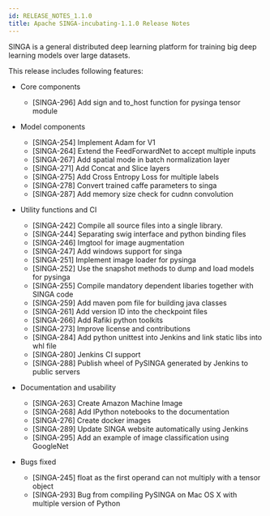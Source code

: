 ```yaml
---
id: RELEASE_NOTES_1.1.0
title: Apache SINGA-incubating-1.1.0 Release Notes
---
```


<!--- Licensed to the Apache Software Foundation (ASF) under one or more contributor license agreements.  See the NOTICE file distributed with this work for additional information regarding copyright ownership.  The ASF licenses this file to you under the Apache License, Version 2.0 (the "License"); you may not use this file except in compliance with the License.  You may obtain a copy of the License at http://www.apache.org/licenses/LICENSE-2.0 Unless required by applicable law or agreed to in writing, software distributed under the License is distributed on an "AS IS" BASIS, WITHOUT WARRANTIES OR CONDITIONS OF ANY KIND, either express or implied.  See the License for the specific language governing permissions and limitations under the License.  -->

SINGA is a general distributed deep learning platform for training big deep
learning models over large datasets.

This release includes following features:

- Core components

  - [SINGA-296] Add sign and to_host function for pysinga tensor module

- Model components

  - [SINGA-254] Implement Adam for V1
  - [SINGA-264] Extend the FeedForwardNet to accept multiple inputs
  - [SINGA-267] Add spatial mode in batch normalization layer
  - [SINGA-271] Add Concat and Slice layers
  - [SINGA-275] Add Cross Entropy Loss for multiple labels
  - [SINGA-278] Convert trained caffe parameters to singa
  - [SINGA-287] Add memory size check for cudnn convolution

- Utility functions and CI

  - [SINGA-242] Compile all source files into a single library.
  - [SINGA-244] Separating swig interface and python binding files
  - [SINGA-246] Imgtool for image augmentation
  - [SINGA-247] Add windows support for singa
  - [SINGA-251] Implement image loader for pysinga
  - [SINGA-252] Use the snapshot methods to dump and load models for pysinga
  - [SINGA-255] Compile mandatory dependent libaries together with SINGA code
  - [SINGA-259] Add maven pom file for building java classes
  - [SINGA-261] Add version ID into the checkpoint files
  - [SINGA-266] Add Rafiki python toolkits
  - [SINGA-273] Improve license and contributions
  - [SINGA-284] Add python unittest into Jenkins and link static libs into whl
    file
  - [SINGA-280] Jenkins CI support
  - [SINGA-288] Publish wheel of PySINGA generated by Jenkins to public servers

- Documentation and usability

  - [SINGA-263] Create Amazon Machine Image
  - [SINGA-268] Add IPython notebooks to the documentation
  - [SINGA-276] Create docker images
  - [SINGA-289] Update SINGA website automatically using Jenkins
  - [SINGA-295] Add an example of image classification using GoogleNet

- Bugs fixed
  - [SINGA-245] float as the first operand can not multiply with a tensor object
  - [SINGA-293] Bug from compiling PySINGA on Mac OS X with multiple version of
    Python
